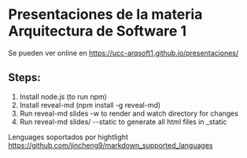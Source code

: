 # Presentaciones de la materia Arquitectura de Software 1

Se pueden ver online en https://ucc-arqsoft1.github.io/presentaciones/

## Steps:

1. Install node.js (to run npm)
2. Install reveal-md (npm install -g reveal-md)
3. Run reveal-md slides -w to render and watch directory for changes
4. Run reveal-md slides/ --static to generate all html files in \_static

Lenguages soportados por hightlight
https://github.com/jincheng9/markdown_supported_languages

